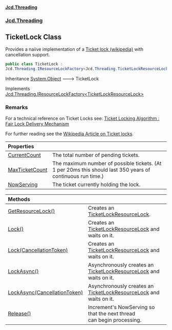 #### [Jcd.Threading](index.md 'index')
### [Jcd.Threading](Jcd.Threading.md 'Jcd.Threading')

## TicketLock Class

Provides a naiive implementation of a [Ticket lock (wikipedia)](https://en.wikipedia.org/wiki/Ticket_lock 'https://en.wikipedia.org/wiki/Ticket_lock') with cancellation support.

```csharp
public class TicketLock :
Jcd.Threading.IResourceLockFactory<Jcd.Threading.TicketLockResourceLock>
```

Inheritance [System.Object](https://docs.microsoft.com/en-us/dotnet/api/System.Object 'System.Object') &#129106; TicketLock

Implements [Jcd.Threading.IResourceLockFactory&lt;](IResourceLockFactory_T_.md 'Jcd.Threading.IResourceLockFactory<T>')[TicketLockResourceLock](TicketLockResourceLock.md 'Jcd.Threading.TicketLockResourceLock')[&gt;](IResourceLockFactory_T_.md 'Jcd.Threading.IResourceLockFactory<T>')

### Remarks

For a technical reference on Ticket Locks see: [Ticket Locking Algorithm : Fair Lock Delivery Mechanism](https://medium.com/@shivajiofficial5088/ticket-locking-algorithm-fair-lock-delivery-mechanism-fdfe04b0b94b 'https://medium.com/@shivajiofficial5088/ticket-locking-algorithm-fair-lock-delivery-mechanism-fdfe04b0b94b')

For further reading see the [Wikipedia Article on Ticket locks](https://en.wikipedia.org/wiki/Ticket_lock 'https://en.wikipedia.org/wiki/Ticket_lock').

| Properties | |
| :--- | :--- |
| [CurrentCount](TicketLock.CurrentCount.md 'Jcd.Threading.TicketLock.CurrentCount') | The total number of pending tickets. |
| [MaxTicketCount](TicketLock.MaxTicketCount.md 'Jcd.Threading.TicketLock.MaxTicketCount') | The maximum number of possible tickets. (At 1 per 20ms this should last 350 years of continuous run time.) |
| [NowServing](TicketLock.NowServing.md 'Jcd.Threading.TicketLock.NowServing') | The ticket currently holding the lock. |

| Methods | |
| :--- | :--- |
| [GetResourceLock()](TicketLock.GetResourceLock().md 'Jcd.Threading.TicketLock.GetResourceLock()') | Creates an [TicketLockResourceLock](TicketLockResourceLock.md 'Jcd.Threading.TicketLockResourceLock'). |
| [Lock()](TicketLock.Lock().md 'Jcd.Threading.TicketLock.Lock()') | Creates an [TicketLockResourceLock](TicketLockResourceLock.md 'Jcd.Threading.TicketLockResourceLock') and waits on it. |
| [Lock(CancellationToken)](TicketLock.Lock.fYrPViITPBg53GsQFBRyJw.md 'Jcd.Threading.TicketLock.Lock(System.Threading.CancellationToken)') | Creates an [TicketLockResourceLock](TicketLockResourceLock.md 'Jcd.Threading.TicketLockResourceLock') and waits on it. |
| [LockAsync()](TicketLock.LockAsync().md 'Jcd.Threading.TicketLock.LockAsync()') | Asynchronously creates an [TicketLockResourceLock](TicketLockResourceLock.md 'Jcd.Threading.TicketLockResourceLock') and waits on it. |
| [LockAsync(CancellationToken)](TicketLock.LockAsync.YvBodh5bW+w7Ka09w0RHRw.md 'Jcd.Threading.TicketLock.LockAsync(System.Threading.CancellationToken)') | Asynchronously creates an [TicketLockResourceLock](TicketLockResourceLock.md 'Jcd.Threading.TicketLockResourceLock') and waits on it. |
| [Release()](TicketLock.Release().md 'Jcd.Threading.TicketLock.Release()') | Increment's NowServing so that the next thread<br/>can begin processing. |
